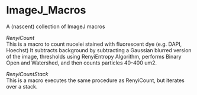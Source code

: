 # ImageJ_Macros
A (nascent) collection of ImageJ macros

*RenyiCount*  
This is a macro to count nucelei stained with fluorescent dye (e.g. DAPI, Hoechst)
It subtracts background by subtracting a Gaussian blurred version of the image, thresholds using RenyiEntropy Algorithm, performs Binary Open and Watershed, and then counts particles 40-400 um2.

*RenyiCountStack*  
This is a macro executes the same procedure as RenyiCount, but iterates over a stack.
